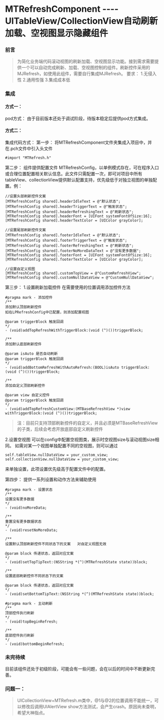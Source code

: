 # MTRefreshComponent ----UITableView/CollectionView自动刷新加载、空视图显示隐藏组件

### 前言
>为简化业务端代码滚动视图的刷新加载、空视图显示功能。接到需求需要提供一个可以自动完成刷新、加载、空视图控制的组件。刷新控件采用的MJRefresh，如使用此组件，需要自行集成MJRefresh。
要求：
1.无侵入性
2.通用性强
3.集成成本低

### 集成
#### 方式一：
pod方式：
由于目前版本还处于调试阶段，待版本稳定后提供pod方式集成。
#### 方式二：
集成代码方式：
第一步：
将MTRefreshComponent文件夹集成入项目中，并在.pch文件中引入头文件
```
#import "MTRefresh.h"
```
第二步：
组件提供配置文件 MTRefreshConfig，以单例模式存在，可在程序入口或合理位置配置相关默认信息。此文件只需配置一次，即可对项目中所有tableView、collectionView提供默认配置支持，优先级低于对独立视图的单独配置。例：
```
//设置头部刷新控件文案
[MTRefreshConfig shared].headerIdleText = @"默认状态";
[MTRefreshConfig shared].headerTriggerText = @"触发状态";
[MTRefreshConfig shared].headerRefreshingText = @"刷新状态";
[MTRefreshConfig shared].headerFont = [UIFont systemFontOfSize:16];
[MTRefreshConfig shared].headerTextColor = [UIColor grayColor];

//设置尾部刷新控件文案
[MTRefreshConfig shared].footerIdleText = @"默认状态";
[MTRefreshConfig shared].footerTriggerText = @"触发状态";
[MTRefreshConfig shared].footerRefreshingText = @"刷新状态";
[MTRefreshConfig shared].footerNoMoreDataText = @"没有更多数据";
[MTRefreshConfig shared].footerFont = [UIFont systemFontOfSize:16];
[MTRefreshConfig shared].footerTextColor = [UIColor grayColor];

//设置自定义视图
[MTRefreshConfig shared].customTopView = @"CustomRefreshView";
[MTRefreshConfig shared].customNullDataView = @"CustomNullDataView";
```
第三步：
1.设置刷新加载控件
在需要使用的位置调用添加控件方法
```
#pragma mark - 添加控件
/**
添加默认顶部刷新控件
如在LPRefreshConfig中已配置，则添加配置视图

@param triggerBlock 触发回调
*/
- (void)addTopRefreshWithTriggerBlock:(void (^)())triggerBlock;

/**
添加默认底部刷新控件

@param isAuto 是否自动刷新
@param triggerBlock 触发回调
*/
- (void)addBottomRefreshWithAutoRefresh:(BOOL)isAuto triggerBlock:(void (^)())triggerBlock;

/**
添加自定义顶部刷新控件

@param view 自定义控件
@param triggerBlock 触发回调
*/
- (void)addTopRefreshCustomView:(MTBaseRefreshView *)view withTriggerBlock:(void (^)())triggerBlock;
```
>注：目前只支持顶部刷新控件的自定义，并且必须是MTBaseRefreshView的子类，后续会考虑开放底部自定义刷新控件

2.设置空视图
可以在config中配置空视图类，展示时空视图size与滚动视图size相同。
如需对某一个视图单独配置不同的空视图，则可以通过
```
self.tableView.nullDataView = your_custom_view;
self.collectionView.nullDataView = your_custom_view;
```
来单独设置，此项设置优先级高于配置文件中的配置。

第四步：
提供一系列设置和动作方法来辅助使用
```
#pragma mark - 设置状态
/**
设置没有更多数据
*/
- (void)noMoreData;

/**
重置没有更多数据状态
*/
- (void)resetNoMoreData;

/**
设置默认顶部刷新控件不同状态下的文案   对自定义视图无效

@param block 传递状态，返回对应文案
*/
- (void)setTopTipText:(NSString *(^)(MTRefreshState state))block;

/**
设置底部刷新控件不同状态下的文案

@param block 传递状态，返回对应文案
*/
- (void)setBottomTipText:(NSString *(^)(MTRefreshState state))block;

#pragma mark - 主动刷新
/**
顶部控件执行刷新
*/
- (void)topBeginRefresh;

/**
底部控件执行刷新
*/
- (void)bottomBeginRefresh;

```

### 未完待续
目前该组件还处于初级阶段，可能会有一些问题，会在以后的时间中不断更新完善。

### 问题一：
>UICollectionView+MTRefresh.m类中，@1与@2的位置调用不能统一，可以修改后调用UIAlertView show方法测试，会产生crash。原因尚未查明，希望大神指点。
